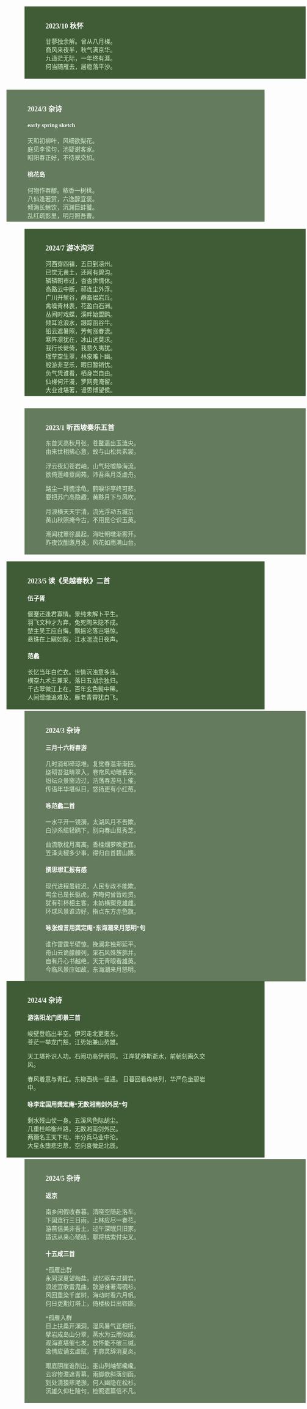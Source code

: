 <font face="汇文明朝体">

<br>
<div style="
    margin:1px 20px 20px 25px;
    padding:10px 120px 5px 50px;
    background: url(src/bgs.jpg) no-repeat;
    background-size:100%;
    background-attachment:fixed;
    display:table;
    background-color:rgb(63, 92, 54,1.0);
    width:500px;
    transform:scale(1.1);
    color:rgb(213, 239, 205);
    border-radius;
">
<h3 style="color:white"> 2023/10 秋怀 </h3>
<p>甘蓼独余解。曾从八月槎。<br>
商风来夜半，秋气满京华。<br>
九道茫无际，一年终有涯。<br>
何当随雁去，居稳落平沙。</p>
</div>
<br><br>
<div style="
    margin:1px 20px 20px -25px;
    padding:10px 120px 5px 50px;
    background: url(src/bgs.jpg) no-repeat;
    background-size:100%;
    background-attachment:fixed;
    display:table;
    background-color:rgb(63, 92, 54,0.8);
    width:445px;
    transform:scale(1.1);
    color:rgb(213, 239, 205);
    border-radius;
">
<h3 style="color:white"> 2024/3 杂诗</h3>
<h4 style="color:white"> early spring sketch </h4>
<p>天和初柳叶，风细欲梨花。<br>
庭见李侯句，池疑谢客家。<br>
昭阳春正好，不待翠交加。</p>

<h4 style="color:white"> 桃花岛</h4>
何物作春醪。秾香一树桃。<br>
八仙逢若赏，六逸醉宜褒。<br>
倾海长鲸饮，沉渊巨蚌饕。<br>
乱红疏影里，明月照吾曹。<br>
</div>
<br><br>
<div style="
    margin:1px 20px 20px 25px;
    padding:10px 120px 5px 50px;
    background: url(src/bgs.jpg) no-repeat;
    background-size:100%;
    background-attachment:fixed;
    display:table;
    background-color:rgb(63, 92, 54,1.0);
    width:500px;
    transform:scale(1.1);
    color:rgb(213, 239, 205);
    border-radius;
">
<h3 style="color:white"> 2024/7 游冰沟河 </h3>
河西穿四镇，五日到凉州。<br>
已觉无黄土，还闻有碧沟。<br>
辚辚朝市过，杳杳世情休。<br>
高路云中断，祁连尘外浮。<br>
广川开堑谷，群畜缀岩丘。<br>
禽噪青林表，花盈白石洲。<br>
丛间时戏蝶，溪畔始盟鸥。<br>
倾耳沧浪水，蹑踪函谷牛。<br>
铅云遮暑照，芳甸涨春流。<br>
寒阵凛犹在，冰山远莫求。<br>
我行长徙倚，我意久夷犹。<br>
瑶草空生翠，林泉难卜幽。<br>
般游非至乐，暇日暂销忧。<br>
负气凭谁看，栖身岂自由。<br>
仙槎何汗漫，罗网竟淹留。<br>
大业谁堪著，谩思博望侯。<br>
</div>
<br><br>


<br>
<div style="
    margin:1px 20px 20px 25px;
    padding:10px 120px 5px 50px;
    background: url(src/bgs.jpg) no-repeat;
    background-size:100%;
    background-attachment:fixed;
    display:table;
    background-color:rgb(63, 92, 54,0.8);
    width:500px;
    transform:scale(1.1);
    color:rgb(213, 239, 205);
    border-radius;
">
<h3 style="color:white"> 2023/1 听西坡奏乐五首 </h3>
<p>东首天高秋月张，苍鳌遥出玉涟央。<br> 由来世相拂心意，故与山松共素裳。</p>
<p>浮云夜幻苍岩岫，山气轻嘘静海流。<br> 欲倚莲峰登阆苑，沛吾乘月泛虚舟。</p>
<p>路尘一拜愧涂龟，鹤唳华亭终可悲。<br> 要把苏门高隐趣，黄黟月下与风吹。</p>
<p>月浪横天天宇清，流光浮动五城京 <br> 黄山秋照掩今古，不用昆仑识玉英。</p>
<p>潮闻枕簟徐晨起，海吐朝暾渐雾开。<br> 昨夜饮酣邀月处，风花如雨满山台。</p>
</div>
<br><br>
<div style="
    margin:1px 20px 20px -25px;
    padding:10px 120px 5px 50px;
    background: url(src/bgs.jpg) no-repeat;
    background-size:100%;
    background-attachment:fixed;
    display:table;
    background-color:rgb(63, 92, 54,1.0);
    width:445px;
    transform:scale(1.1);
    color:rgb(213, 239, 205);
    border-radius;
">
<h3 style="color:white"> 2023/5 读《吴越春秋》二首</h3>
<h4 style="color:white"> 伍子胥</h4>
<p>偃蹇还逢君寡情。景纯未解卜平生。<Br>
羽飞文种才为弃，兔死陶朱隐不成。<Br>
楚主吴王应自悔，飘摇沦落岂堪惊。<Br>
悬珠在上瞋如裂，江水湍流日夜声。</p>

<h4 style="color:white"> 范蠡</h2>
<p> 长忆当年白纻衣。世情沉浊意多违。<Br>
横空九术王兼采，落日五湖余独归。<Br>
千古翠微江上在，百年玄色鬓中稀。<Br>
人间缯缴追难及，雁老青霄犹自飞。</p>
</div>
<br><Br>
<div style="
    margin:1px 20px 20px 25px;
    padding:10px 120px 5px 50px;
    background: url(src/bgs.jpg) no-repeat;
    background-size:100%;
    background-attachment:fixed;
    display:table;
    background-color:rgb(63, 92, 54,0.8);
    width:500px;
    transform:scale(1.1);
    color:rgb(213, 239, 205);
    border-radius;
">
<h3 style="color:white"> 2024/3 杂诗</h3>
<h4 style="color:white"> 三月十六将春游 </h4>
<p>几时消却碎琼堆。复觉春温渐渐回。<br>
绕砌苔滋晴翠入，卷帘风动暗香来。<br>
纷纭众景窗边过，浩荡春游马上催。<br>
传语年华堪纵目，悠扬更有小红莓。</p>

<h4 style="color:white"> 咏范蠡二首 </h4>
<p>一水平开一镜漪，太湖风月不吾欺。<br>
白沙系缆轻鸥下，别向春山觅秀芝。</p>
<p>曲流欹枕月离离。香桂烟萝晚更宜。<br>
笠泽夫椒多少事，得归白首碧山期。</p>

<h4 style="color:white"> 撰思想汇报有感 </h4>
<p>现代进程虽较迟，人民专政不能欺。<br>
鸣金已是长驱虎，养晦何曾暂姓资。<br>
犹有引杯相主客，未妨横槊竞雄雌。<br>
环球风景谁边好，指点东方赤色旗。</p>

<h4 style="color:white"> 咏张煌言用龚定庵“东海潮来月怒明”句 </h4>
<p>谁作雷霆半壁惊。挽澜非独郑延平。<br>
舟山云诡艨艟列，采石风殊旌旆并。<br>
自有丹心书越绝，天无青眼看雄英。<br>
今临风景应如故，东海潮来月怒明。</p>
</div>
<br><br>
<div style="
    margin:1px 20px 20px -25px;
    padding:10px 120px 5px 50px;
    background: url(src/bgs.jpg) no-repeat;
    background-size:100%;
    background-attachment:fixed;
    display:table;
    background-color:rgb(63, 92, 54,1.0);
    width:445px;
    transform:scale(1.1);
    color:rgb(213, 239, 205);
    border-radius;
">
<h3 style="color:white"> 2024/4 杂诗</h3>
<h4 style="color:white"> 游洛阳龙门即景三首</h4>
<p>峻壁登临出半空。伊河走北更迤东。<br>
苍茫一举龙门豁，江势始兼山势雄。

天工堪补识人功。石阙功高伊阙同。
江岸犹移斯逝水，前朝刻画久交风。

春风着意与青红。东柳西桃一径通。
日暮回看森峡列，华严危坐碧岩中。
</p>

<h4 style="color:white"> 咏李定国用龚定庵“无数湘南剑外民”句</h4>
<p> 剩水残山​仗一身。五溪风色际胡尘。<br>
几重桂岭衡州路，无数湘南剑外民。<br>
两蹶名王天下动，半分兵马业中沦。<br>
大星永堕悲忠荩，空向衰微是北辰。</p>

</div>
<br><br>
<div style="
    margin:1px 20px 20px 25px;
    padding:10px 120px 5px 50px;
    background: url(src/bgs.jpg) no-repeat;
    background-size:100%;
    background-attachment:fixed;
    display:table;
    background-color:rgb(63, 92, 54,0.8);
    width:500px;
    transform:scale(1.1);
    color:rgb(213, 239, 205);
    border-radius;
">
<h3 style="color:white"> 2024/5 杂诗</h3>
<h4 style="color:white"> 返京</h4>
<p> 南乡闲假收春暮。清晓空随赴洛车。<br>
下国连行三日雨，上林应尽一春花。<br>
游燕信美非吾土，过午深眠只旧家。<br>
适远从来心郁结，聊将枯索付尖叉。</p>

<h4 style="color:white"> 十五咸三首</h4>
<p> *孤雁出群<br>
永同深夏望梅盐。试忆驱车过碧岩。<br>
浪迹宜歌雷鬼曲，散游谁著海魂衫。<br>
风回重染千崖树，海动时看六月帆。<br>
何日更期灯塔上，倚楼极目出嵚嵌。</p>

<p> *孤雁入群<br>
日上扶桑开澒洞，湿风暑气正相衔。<br>
擘岩成岛山分翠，蒸水为云雨似咸。<br>
观海直堪催七发，放怀能不破三缄。<br>
逸情应诵玄虚赋，于廓灵辞消夏炎。</p>

<p> 眼底阴崖谁削出。巫山列岫郁巉巉。<br>
云容惨澹遮青幕，雨脚欹斜落剑函。<br>
到处清猿悲滟滪，何人幽隐在松杉。<br>
沉雄久仰杜陵句，检照遗篇信不凡。</p>
</div>

</font>